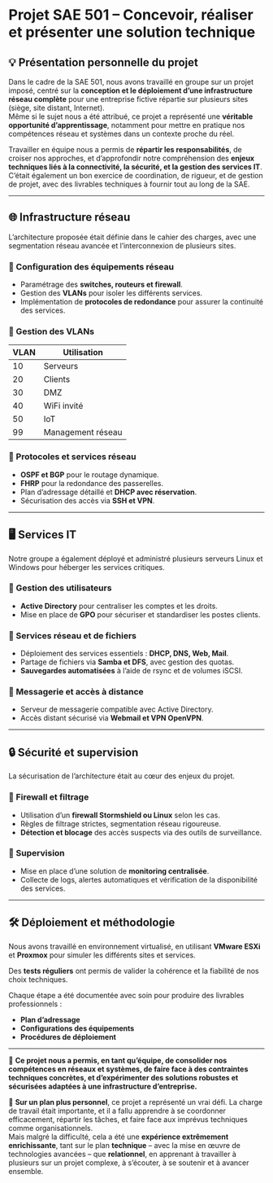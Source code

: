 # Projet SAE 501 – Concevoir, réaliser et présenter une solution technique

## 💡 Présentation personnelle du projet  
Dans le cadre de la SAE 501, nous avons travaillé en groupe sur un projet imposé, centré sur la **conception et le déploiement d’une infrastructure réseau complète** pour une entreprise fictive répartie sur plusieurs sites (siège, site distant, Internet).  
Même si le sujet nous a été attribué, ce projet a représenté une **véritable opportunité d’apprentissage**, notamment pour mettre en pratique nos compétences réseau et systèmes dans un contexte proche du réel.

Travailler en équipe nous a permis de **répartir les responsabilités**, de croiser nos approches, et d’approfondir notre compréhension des **enjeux techniques liés à la connectivité, la sécurité, et la gestion des services IT**.  
C’était également un bon exercice de coordination, de rigueur, et de gestion de projet, avec des livrables techniques à fournir tout au long de la SAE.

---

## 🌐 Infrastructure réseau  
L’architecture proposée était définie dans le cahier des charges, avec une segmentation réseau avancée et l’interconnexion de plusieurs sites.

### 🔹 Configuration des équipements réseau  
- Paramétrage des **switches, routeurs et firewall**.  
- Gestion des **VLANs** pour isoler les différents services.  
- Implémentation de **protocoles de redondance** pour assurer la continuité des services.

### 🔹 Gestion des VLANs  
| VLAN | Utilisation           |
|------|------------------------|
| 10   | Serveurs              |
| 20   | Clients               |
| 30   | DMZ                   |
| 40   | WiFi invité           |
| 50   | IoT                   |
| 99   | Management réseau     |

### 🔹 Protocoles et services réseau  
- **OSPF et BGP** pour le routage dynamique.  
- **FHRP** pour la redondance des passerelles.  
- Plan d’adressage détaillé et **DHCP avec réservation**.  
- Sécurisation des accès via **SSH et VPN**.

---

## 🖥️ Services IT  
Notre groupe a également déployé et administré plusieurs serveurs Linux et Windows pour héberger les services critiques.

### 🔹 Gestion des utilisateurs  
- **Active Directory** pour centraliser les comptes et les droits.  
- Mise en place de **GPO** pour sécuriser et standardiser les postes clients.

### 🔹 Services réseau et de fichiers  
- Déploiement des services essentiels : **DHCP, DNS, Web, Mail**.  
- Partage de fichiers via **Samba et DFS**, avec gestion des quotas.  
- **Sauvegardes automatisées** à l’aide de rsync et de volumes iSCSI.

### 🔹 Messagerie et accès à distance  
- Serveur de messagerie compatible avec Active Directory.  
- Accès distant sécurisé via **Webmail et VPN OpenVPN**.

---

## 🔒 Sécurité et supervision  
La sécurisation de l’architecture était au cœur des enjeux du projet.

### 🔹 Firewall et filtrage  
- Utilisation d’un **firewall Stormshield ou Linux** selon les cas.  
- Règles de filtrage strictes, segmentation réseau rigoureuse.  
- **Détection et blocage** des accès suspects via des outils de surveillance.

### 🔹 Supervision  
- Mise en place d’une solution de **monitoring centralisée**.  
- Collecte de logs, alertes automatiques et vérification de la disponibilité des services.

---

## 🛠️ Déploiement et méthodologie  
Nous avons travaillé en environnement virtualisé, en utilisant **VMware ESXi** et **Proxmox** pour simuler les différents sites et services.

Des **tests réguliers** ont permis de valider la cohérence et la fiabilité de nos choix techniques.

Chaque étape a été documentée avec soin pour produire des livrables professionnels :  
- **Plan d’adressage**  
- **Configurations des équipements**  
- **Procédures de déploiement**  

---

🚀 **Ce projet nous a permis, en tant qu’équipe, de consolider nos compétences en réseaux et systèmes, de faire face à des contraintes techniques concrètes, et d’expérimenter des solutions robustes et sécurisées adaptées à une infrastructure d’entreprise.**

💬 **Sur un plan plus personnel**, ce projet a représenté un vrai défi. La charge de travail était importante, et il a fallu apprendre à se coordonner efficacement, répartir les tâches, et faire face aux imprévus techniques comme organisationnels.  
Mais malgré la difficulté, cela a été une **expérience extrêmement enrichissante**, tant sur le plan **technique** – avec la mise en œuvre de technologies avancées – que **relationnel**, en apprenant à travailler à plusieurs sur un projet complexe, à s’écouter, à se soutenir et à avancer ensemble.
